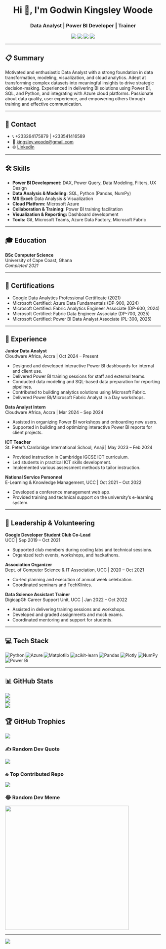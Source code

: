 <h1 align="center">Hi 👋, I'm Godwin Kingsley Woode</h1>
<h3 align="center">Data Analyst | Power BI Developer | Trainer</h3>

<p align="center">
<a href="https://linkedin.com/in/godwin-woode"><img src="https://img.shields.io/badge/LinkedIn-%230077B5.svg?logo=linkedin&logoColor=white"></a>
<a href="https://facebook.com/kingsley.woode.1"><img src="https://img.shields.io/badge/Facebook-%231877F2.svg?logo=Facebook&logoColor=white"></a>
<a href="https://instagram.com/gk_woode"><img src="https://img.shields.io/badge/Instagram-%23E4405F.svg?logo=Instagram&logoColor=white"></a>
<a href="https://x.com/gk_woode"><img src="https://img.shields.io/badge/X-black.svg?logo=X&logoColor=white"></a>
</p>

---

## 📋 Summary
Motivated and enthusiastic Data Analyst with a strong foundation in data transformation, modeling, visualization, and cloud analytics. Adept at transforming complex datasets into meaningful insights to drive strategic decision-making. Experienced in delivering BI solutions using Power BI, SQL, and Python, and integrating with Azure cloud platforms. Passionate about data quality, user experience, and empowering others through training and effective communication.

---

## 💼 Contact
- 📞 +233264175879 | +233541416589
- 📧 kingsley.woode@gmail.com
- 🌐 [LinkedIn](https://linkedin.com/in/godwin-woode)

---

## 🛠️ Skills
- **Power BI Development:** DAX, Power Query, Data Modeling, Filters, UX Design
- **Data Analysis & Modeling:** SQL, Python (Pandas, NumPy)
- **MS Excel:** Data Analysis & Visualization
- **Cloud Platform:** Microsoft Azure
- **Collaboration & Training:** Power BI training facilitation
- **Visualization & Reporting:** Dashboard development
- **Tools:** Git, Microsoft Teams, Azure Data Factory, Microsoft Fabric

---

## 🎓 Education
**BSc Computer Science**  
University of Cape Coast, Ghana  
_Completed 2021_

---

## 📜 Certifications
- Google Data Analytics Professional Certificate (2021)
- Microsoft Certified: Azure Data Fundamentals (DP-900, 2024)
- Microsoft Certified: Fabric Analytics Engineer Associate (DP-600, 2024)
- Microsoft Certified: Fabric Data Engineer Associate (DP-700, 2025)
- Microsoft Certified: Power BI Data Analyst Associate (PL-300, 2025)

---

## 💼 Experience

**Junior Data Analyst**  
Cloudware Africa, Accra | Oct 2024 – Present  
- Designed and developed interactive Power BI dashboards for internal and client use.
- Delivered Power BI training sessions for staff and external teams.
- Conducted data modeling and SQL-based data preparation for reporting pipelines.
- Contributed to building analytics solutions using Microsoft Fabric.
- Delivered Power BI/Microsoft Fabric Analyst in a Day workshops.

**Data Analyst Intern**  
Cloudware Africa, Accra | Mar 2024 – Sep 2024  
- Assisted in organizing Power BI workshops and onboarding new users.
- Supported in building and optimizing interactive Power BI reports for client projects.

**ICT Teacher**  
St. Peter’s Cambridge International School, Anaji | May 2023 – Feb 2024  
- Provided instruction in Cambridge IGCSE ICT curriculum.
- Led students in practical ICT skills development.
- Implemented various assessment methods to tailor instruction.

**National Service Personnel**  
E-Learning & Knowledge Management, UCC | Oct 2021 – Oct 2022  
- Developed a conference management web app.
- Provided training and technical support on the university’s e-learning system.

---

## 🏅 Leadership & Volunteering

**Google Developer Student Club Co-Lead**  
UCC | Sep 2019 – Oct 2021  
- Supported club members during coding labs and technical sessions.
- Organized tech events, workshops, and hackathons.

**Association Organizer**  
Dept. of Computer Science & IT Association, UCC | 2020 – Oct 2021  
- Co-led planning and execution of annual week celebration.
- Coordinated seminars and TechKlinics.

**Data Science Assistant Trainer**  
DigicapGh Career Support Unit, UCC | Jan 2022 – Oct 2022  
- Assisted in delivering training sessions and workshops.
- Developed and graded assignments and mock exams.
- Coordinated mentoring and support for students.

---

## 💻 Tech Stack
![Python](https://img.shields.io/badge/python-3670A0?style=for-the-badge&logo=python&logoColor=ffdd54)
![Azure](https://img.shields.io/badge/azure-%230072C6.svg?style=for-the-badge&logo=microsoftazure&logoColor=white)
![Matplotlib](https://img.shields.io/badge/Matplotlib-%23ffffff.svg?style=for-the-badge&logo=Matplotlib&logoColor=black)
![scikit-learn](https://img.shields.io/badge/scikit--learn-%23F7931E.svg?style=for-the-badge&logo=scikit-learn&logoColor=white)
![Pandas](https://img.shields.io/badge/pandas-%23150458.svg?style=for-the-badge&logo=pandas&logoColor=white)
![Plotly](https://img.shields.io/badge/Plotly-%233F4F75.svg?style=for-the-badge&logo=plotly&logoColor=white)
![NumPy](https://img.shields.io/badge/numpy-%23013243.svg?style=for-the-badge&logo=numpy&logoColor=white)
![Power Bi](https://img.shields.io/badge/power_bi-F2C811?style=for-the-badge&logo=powerbi&logoColor=black)

---

## 📊 GitHub Stats
![](https://github-readme-stats.vercel.app/api?username=gkwoode&theme=dark&hide_border=false&include_all_commits=true&count_private=true)<br/>
![](https://github-readme-streak-stats.herokuapp.com/?user=gkwoode&theme=dark&hide_border=false)<br/>
![](https://github-readme-stats.vercel.app/api/top-langs/?username=gkwoode&theme=dark&hide_border=false&include_all_commits=true&count_private=true&layout=compact)

## 🏆 GitHub Trophies
![](https://github-profile-trophy.vercel.app/?username=gkwoode&theme=radical&no-frame=false&no-bg=true&margin-w=4)

### ✍️ Random Dev Quote
![](https://quotes-github-readme.vercel.app/api?type=horizontal&theme=radical)

### 🔝 Top Contributed Repo
![](https://github-contributor-stats.vercel.app/api?username=gkwoode&limit=5&theme=dark&combine_all_yearly_contributions=true)

### 😂 Random Dev Meme
<img src='https://randommeme-five.vercel.app/' style="height: 400px;"/>

---
[![](https://visitcount.itsvg.in/api?id=gkwoode&icon=0&color=0)](https://visitcount.itsvg.in)

<!-- Proudly created with GPRM ( https://gprm.itsvg.in ) -->
